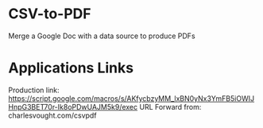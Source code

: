 # CSV-to-PDF
Merge a Google Doc with a data source to produce PDFs
# Applications Links
Production link: https://script.google.com/macros/s/AKfycbzyMM_lxBN0yNx3YmFB5iOWIJHnpG3BET70r-Ik8oPDwUAJM5k9/exec
URL Forward from: charlesvought.com/csvpdf
